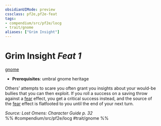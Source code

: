 ```yaml
---
obsidianUIMode: preview
cssclass: pf2e,pf2e-feat
tags:
- compendium/src/pf2e/locg
- trait/gnome
aliases: ["Grim Insight"]
---
```

# Grim Insight  *Feat 1*  
[gnome](rules/traits/gnome.md)  

- **Prerequisites**: umbral gnome heritage

Others' attempts to scare you often grant you insights about your would-be bullies that you can then exploit. If you roll a success on a saving throw against a [fear](rules/traits/fear.md) effect, you get a critical success instead, and the source of the [fear](rules/traits/fear.md) effect is flatfooted to you until the end of your next turn.

*Source: Lost Omens: Character Guide p. 32*  
%% #compendium/src/pf2e/locg #trait/gnome %%